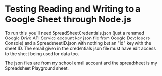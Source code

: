 # Testing Reading and Writing to a Google Sheet through Node.js
To run this, you'll need SpreadSheetCredentials.json (just a renamed Google Drive API Service account key json file from Google Developers Console) and a SpreadsheetID.json with nothing but an "id" key with the sheet ID.
The email given in the credentials json file must have edit access to the sheet being used for data too.

The json files are from my school email account and the spreadsheet is my Spreadsheet Playground sheet.
